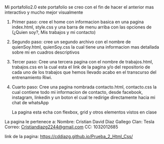 Mi portafolio2.0 
    este portafolio se creo con el fin de hacer el anterior mas interactivo y mucho mejor visualmente 

1. Primer paso: cree el home con informacion basica en una pagina index.html, style.css y una barra de menu arriba con las opciones de (¿Quien soy?, Mis trabajos y mi contacto)
2. Segundo paso: cree un segundo archivo con el nombre de quienSoy.html, quienSoy.css la cual tiene una informacion mas detallada sobre mi en cuadros descriptivos 
3. Tercer paso: Cree una tercera pagina con el nombre de trabajos.html, trabajos.css en la cual esta el link de la pagina y/o del repositorio de cada uno de los trabajos que hemos llevado acabo en el transcurso del entrenamiento Riwi.
4. Cuarto paso: Cree una pagina nombrada contacto.html, contacto.css la cual contiene todo mi informacion de contacto, desde facebook, instagram, linkedin y un boton el cual te redirige directamente hacia mi chat de whatsApp

    La pagina esta echa con flexbox, grid y otros elementos vistos en clase 

La pagina le pertenece a: 
Nombre: Cristian David Diaz Gallego 
Clan: Tesla 
Correo: Cristiandiazg2244@gmail.com 
CC: 1032012685

link de la pagina: https://cddiazg.github.io/Prueba_2_Html_Css/